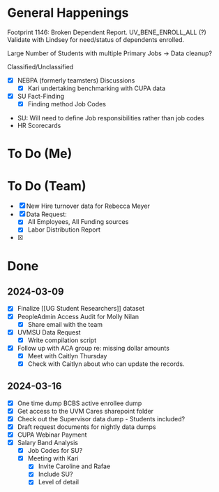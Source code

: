 
# General Happenings
Footprint 1146: Broken Dependent Report. UV_BENE_ENROLL_ALL (?)
	Validate with Lindsey for need/status of dependents enrolled.
	
Large Number of Students with multiple Primary Jobs -> Data cleanup?

Classified/Unclassified


- [x] NEBPA (formerly teamsters) Discussions
	- [x] Kari undertaking benchmarking with CUPA data
- [x] SU Fact-Finding
	- [x] Finding method
Job Codes
- SU: Will need to define Job responsibilities rather than job codes
- HR Scorecards
# To Do (Me)



# To Do (Team)
- [x] New Hire turnover data for Rebecca Meyer
- [x] Data Request:
	- [x] All Employees, All Funding sources
	- [x] Labor Distribution Report
- [x] 

# Done

## 2024-03-09
- [x] Finalize [[UG Student Researchers]] dataset
- [x] PeopleAdmin Access Audit for Molly Nilan
	- [x] Share email with the team
- [x] UVMSU Data Request
	- [x] Write compilation script
- [x] Follow up with ACA group re: missing dollar amounts
	- [x] Meet with Caitlyn Thursday
	- [x] Check with Caitlyn about who can update the records.
## 2024-03-16

- [x] One time dump BCBS active enrollee dump
- [x] Get access to the UVM Cares sharepoint folder
- [x] Check out the Supervisor data dump - Students included?
- [x] Draft request documents for nightly data dumps
- [x] CUPA Webinar Payment
- [x] Salary Band Analysis
	- [x] Job Codes for SU?
	- [x] Meeting with Kari
		- [x] Invite Caroline and Rafae
		- [x] Include SU? 
		- [x] Level of detail